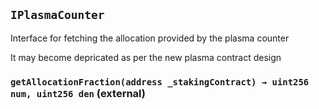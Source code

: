 ## `IPlasmaCounter`

Interface for fetching the allocation provided by the plasma counter


It may become depricated as per the new plasma contract design


### `getAllocationFraction(address _stakingContract) → uint256 num, uint256 den` (external)








